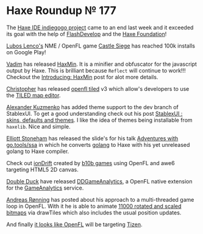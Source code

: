 [_template]: roundup.html
# Haxe Roundup № 177

The [Haxe IDE indiegogo project][link 1] came to an end last week and it exceeded its goal with the help of [FlashDevelop][link 2] and the [Haxe Foundation][link 3]!

[Lubos Lenco's][link 4] NME / OpenFL game [Castle Siege][link 5] has reached 100k installs on Google Play!

[Vadim][link 6] has released [HaxMin][link 7]. It is a minifier and obfuscator for the javascript output by Haxe. This is brilliant because `Reflect` will continue to work!!! Checkout the [Introducing: HaxMin][link 8] post for alot more details.

[Christopher][link 9] has released [openfl tiled][link 10] v3 which allow's developers to use the [TILED map editor][link 11].

[Alexander Kuzmenko][link 12] has added theme support to the dev branch of StablexUI. To get a good understanding check out his post [StablexUI : skins, defaults and themes][link 13]. I like the idea of themes being installable from `haxelib`. Nice and simple.

[Elliott Stoneham][link 14] has released the slide's for his talk [Adventures with go.tools/ssa][link 15] in which he converts [golang][link 16] to Haxe with his yet unreleased golang to Haxe compiler.

Check out [ionDrift][link 17] created by [b10b games][link 18] using OpenFL and awe6 targeting HTML5 2D canvas.

[Double Duck][link 19] have released [DDGameAnalytics][link 20], a OpenFL native extension for the [GameAnalytics][link 21] service.

[Andreas Rønning][link 22] has posted about his approach to a multi-threaded game loop in OpenFL. With it he is able to animate [11000 rotated and scaled bitmaps][link 23] via drawTiles which also includes the usual position updates.

And finally [it looks like OpenFL][link 24] will be targeting [Tizen][link 25].

[link 1]: http://www.indiegogo.com/projects/cactus-ide "Haxe IDE indiegogo project"
[link 2]: https://twitter.com/flashdevelop "FlashDevelop"
[link 3]: https://twitter.com/haxe_org "Haxe Foundation"
[link 4]: https://twitter.com/luboslenco "Lubos Lenco&#8217;s"
[link 5]: https://play.google.com/store/apps/details?id=com.luboslenco.castlesiegefree&amp;hl=en "Castle Siege"
[link 6]: https://twitter.com/YellowAfterlife "Vadim"
[link 7]: https://github.com/yellowafterlife/haxmin "HaxMin"
[link 8]: http://yal.cc/introducing-haxmin/ "Introducing: HaxMin"
[link 9]: https://twitter.com/Kasoki "Christopher"
[link 10]: http://lib.haxe.org/p/openfl-tiled "openfl tiled"
[link 11]: http://www.mapeditor.org/ "TILED map editor"
[link 12]: https://twitter.com/RealyUniqueName "Alexander Kuzmenko"
[link 13]: http://blog.stablex.ru/2013/11/24/stablexui-skins-defaults-and-themes/ "StablexUI&#160;: skins, defaults and themes"
[link 14]: https://twitter.com/ElliottStoneham "Elliott Stoneham"
[link 15]: https://speakerdeck.com/elliott5/ssa "Adventures with go.tools/ssa"
[link 16]: http://golang.org/ "golang"
[link 17]: http://b10b.com/iondrift/epsilon/html5/ "ionDrift"
[link 18]: https://twitter.com/b10bgames "b10b games"
[link 19]: https://twitter.com/DoubleDuckCo "Double Duck"
[link 20]: https://github.com/doubleduck/DDGameAnalytics "DDGameAnalytics"
[link 21]: http://www.gameanalytics.com/ "GameAnalytics"
[link 22]: https://plus.google.com/u/0/100343108333442407381 "Andreas Rønning"
[link 23]: https://plus.google.com/u/0/100343108333442407381/posts/cuNFX5SEqYF "11000 rotated and scaled bitmaps"
[link 24]: https://github.com/openfl/openfl/commit/67095452ffcb1770f506b858cccf60c964d7d6a7 "it looks like OpenFL"
[link 25]: https://www.tizen.org/ "Tizen"

